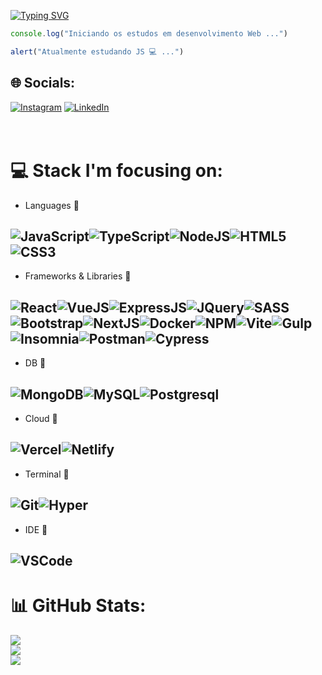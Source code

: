 [![Typing SVG](https://readme-typing-svg.demolab.com?font=Fira+Code&weight=500&pause=100&color=8804FF&width=435&lines=E+a%C3%AAee!;M%C3%A1rcio+aqui!;Futuro+MERN+developer+%F0%9F%98%89)](https://git.io/typing-svg)

~~~javascript 
console.log("Iniciando os estudos em desenvolvimento Web ...")

alert("Atualmente estudando JS 💻 ...") 
~~~




## 🌐 Socials:
[![Instagram](https://img.shields.io/badge/Instagram-E4405F?style=for-the-badge&logo=instagram&logoColor=white)](https://www.instagram.com/_marcio_gs/) [![LinkedIn](https://img.shields.io/badge/LinkedIn-0077B5?style=for-the-badge&logo=linkedin&logoColor=white)](https://www.linkedin.com/in/m%C3%A1rcio-silva-4730751ba/)
<br><br><br>
# 💻 Stack I'm focusing on:
- Languages 🚀

![JavaScript](https://img.shields.io/badge/JavaScript-323330?style=for-the-badge&logo=javascript&logoColor=F7DF1E)![TypeScript](https://img.shields.io/badge/TypeScript-007ACC?style=for-the-badge&logo=typescript&logoColor=white)![NodeJS](https://img.shields.io/badge/Node.js-339933?style=for-the-badge&logo=nodedotjs&logoColor=white)![HTML5](https://img.shields.io/badge/HTML5-E34F26?style=for-the-badge&logo=html5&logoColor=white)![CSS3](https://img.shields.io/badge/CSS3-1572B6?style=for-the-badge&logo=css3&logoColor=white)
------
- Frameworks & Libraries 🚀 

![React](https://img.shields.io/badge/React-20232A?style=for-the-badge&logo=react&logoColor=61DAFB)![VueJS](https://img.shields.io/badge/Vue.js-35495E?style=for-the-badge&logo=vuedotjs&logoColor=4FC08D)![ExpressJS](https://img.shields.io/badge/Express.js-000000?style=for-the-badge&logo=express&logoColor=white)![JQuery](https://img.shields.io/badge/jQuery-0769AD?style=for-the-badge&logo=jquery&logoColor=white)![SASS](https://img.shields.io/badge/Sass-CC6699?style=for-the-badge&logo=sass&logoColor=white)![Bootstrap](https://img.shields.io/badge/Bootstrap-563D7C?style=for-the-badge&logo=bootstrap&logoColor=white)![NextJS](https://img.shields.io/badge/next.js-000000?style=for-the-badge&logo=nextdotjs&logoColor=white)![Docker](https://img.shields.io/badge/Docker-2CA5E0?style=for-the-badge&logo=docker&logoColor=white)![NPM](https://img.shields.io/badge/npm-CB3837?style=for-the-badge&logo=npm&logoColor=white)![Vite](https://img.shields.io/badge/Vite-B73BFE?style=for-the-badge&logo=vite&logoColor=FFD62E)![Gulp](https://img.shields.io/badge/Gulp-CF4647?style=for-the-badge&logo=gulp&logoColor=white)![Insomnia](https://img.shields.io/badge/Insomnia-5849be?style=for-the-badge&logo=Insomnia&logoColor=white)![Postman](https://img.shields.io/badge/Postman-FF6C37?style=for-the-badge&logo=Postman&logoColor=white)![Cypress](https://img.shields.io/badge/Cypress-17202C?style=for-the-badge&logo=cypress&logoColor=white)
------
- DB 🚀 
 
![MongoDB](https://img.shields.io/badge/MongoDB-4EA94B?style=for-the-badge&logo=mongodb&logoColor=white)![MySQL](https://img.shields.io/badge/MySQL-005C84?style=for-the-badge&logo=mysql&logoColor=white)![Postgresql](https://img.shields.io/badge/PostgreSQL-316192?style=for-the-badge&logo=postgresql&logoColor=white)
------
- Cloud 🚀

![Vercel](https://img.shields.io/badge/Vercel-000000?style=for-the-badge&logo=vercel&logoColor=white)![Netlify](https://img.shields.io/badge/Netlify-00C7B7?style=for-the-badge&logo=netlify&logoColor=white)
------
- Terminal 🚀

![Git](https://img.shields.io/badge/GIT-E44C30?style=for-the-badge&logo=git&logoColor=white)![Hyper](https://img.shields.io/badge/Hyper-000000?style=for-the-badge&logo=hyper&logoColor=white)
------
- IDE 🚀

![VSCode](https://img.shields.io/badge/VSCode-0078D4?style=for-the-badge&logo=visual%20studio%20code&logoColor=white)
------
# 📊 GitHub Stats:
![](https://github-readme-stats.vercel.app/api?username=MarcioGsp1&theme=tokyonight&hide_border=true&include_all_commits=true&count_private=true)<br/>
![](https://github-readme-streak-stats.herokuapp.com/?user=MarcioGsp1&theme=tokyonight&hide_border=true)<br/>
![](https://github-readme-stats.vercel.app/api/top-langs/?username=MarcioGsp1&theme=tokyonight&hide_border=true&include_all_commits=true&count_private=true&layout=compact)

